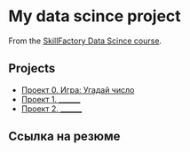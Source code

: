 # My data scince project

From the [SkillFactory Data Scince course](https://skillfactory.ru/data-scientist).

## Projects

* [Проект 0. Игра: Угадай число](https://github.com/KostinAI/sf_data_science_kostin/tree/main/Project_0)
* [Проект 1. ______](___)
* [Проект 2. ______](___)


## Ссылка на резюме
